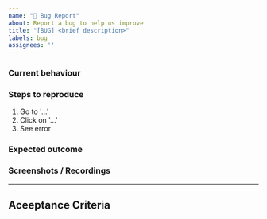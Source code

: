 ```yaml
---
name: "🐞 Bug Report"
about: Report a bug to help us improve
title: "[BUG] <brief description>"
labels: bug
assignees: ''
---
```


### Current behaviour
<!-- Describe what is happening -->

### Steps to reproduce
1. Go to '...'
2. Click on '...'
3. See error

### Expected outcome
<!-- Describe what you expected to happen -->

### Screenshots / Recordings
<!-- If applicable, add screenshots or recordings to help explain your problem -->

---

## Aceeptance Criteria
<!-- Any specific requirements to be fullfilled to fix the issue , leave empty if not needed >
